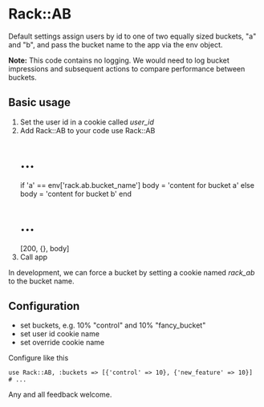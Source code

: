 # Rack::AB

Default settings assign users by id to one of two equally sized buckets, "a" and "b", and pass the bucket name to the app via the env object.

**Note:** This code contains no logging. We would need to log bucket impressions and subsequent actions to compare performance between buckets.

## Basic usage

1. Set the user id in a cookie called _user_id_
1. Add Rack::AB to your code
    use Rack::AB
    # ...
    if 'a' == env['rack.ab.bucket_name']
      body = 'content for bucket a'
    else
      body = 'content for bucket b'
    end
    # ...
    [200, {}, body]
1. Call app

In development, we can force a bucket by setting a cookie named _rack_ab_ to the bucket name.

## Configuration

* set buckets, e.g. 10% "control" and 10% "fancy_bucket"
* set user id cookie name
* set override cookie name

Configure like this

    use Rack::AB, :buckets => [{'control' => 10}, {'new_feature' => 10}]
    # ...

Any and all feedback welcome.